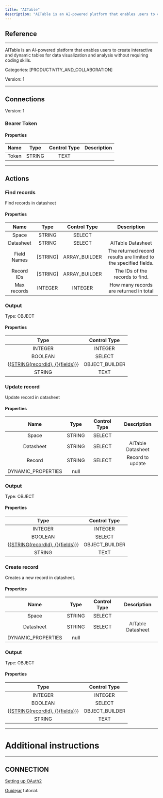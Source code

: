 ```yaml
---
title: "AITable"
description: "AITable is an AI-powered platform that enables users to create interactive and dynamic tables for data visualization and analysis without requiring coding skills."
---
```

## Reference
<hr />

AITable is an AI-powered platform that enables users to create interactive and dynamic tables for data visualization and analysis without requiring coding skills.


Categories: [PRODUCTIVITY_AND_COLLABORATION]


Version: 1

<hr />



## Connections

Version: 1


### Bearer Token

#### Properties

|      Name      |     Type     |     Control Type     |     Description     |
|:--------------:|:------------:|:--------------------:|:-------------------:|
| Token | STRING | TEXT  |  |





<hr />





## Actions


### Find records
Find records in datasheet

#### Properties

|      Name      |     Type     |     Control Type     |     Description     |
|:--------------:|:------------:|:--------------------:|:-------------------:|
| Space | STRING | SELECT  |  |
| Datasheet | STRING | SELECT  |  AITable Datasheet  |
| Field Names | [STRING] | ARRAY_BUILDER  |  The returned record results are limited to the specified fields.  |
| Record IDs | [STRING] | ARRAY_BUILDER  |  The IDs of the records to find.  |
| Max records | INTEGER | INTEGER  |  How many records are returned in total  |


### Output



Type: OBJECT

#### Properties

|     Type     |     Control Type     |
|:------------:|:--------------------:|
| INTEGER | INTEGER  |
| BOOLEAN | SELECT  |
| {[{STRING(recordId), {}(fields)}](records)} | OBJECT_BUILDER  |
| STRING | TEXT  |





### Update record
Update record in datasheet

#### Properties

|      Name      |     Type     |     Control Type     |     Description     |
|:--------------:|:------------:|:--------------------:|:-------------------:|
| Space | STRING | SELECT  |  |
| Datasheet | STRING | SELECT  |  AITable Datasheet  |
| Record | STRING | SELECT  |  Record to update  |
| DYNAMIC_PROPERTIES | null  |


### Output



Type: OBJECT

#### Properties

|     Type     |     Control Type     |
|:------------:|:--------------------:|
| INTEGER | INTEGER  |
| BOOLEAN | SELECT  |
| {[{STRING(recordId), {}(fields)}](records)} | OBJECT_BUILDER  |
| STRING | TEXT  |





### Create record
Creates a new record in datasheet.

#### Properties

|      Name      |     Type     |     Control Type     |     Description     |
|:--------------:|:------------:|:--------------------:|:-------------------:|
| Space | STRING | SELECT  |  |
| Datasheet | STRING | SELECT  |  AITable Datasheet  |
| DYNAMIC_PROPERTIES | null  |


### Output



Type: OBJECT

#### Properties

|     Type     |     Control Type     |
|:------------:|:--------------------:|
| INTEGER | INTEGER  |
| BOOLEAN | SELECT  |
| {[{STRING(recordId), {}(fields)}](records)} | OBJECT_BUILDER  |
| STRING | TEXT  |





<hr />

# Additional instructions
<hr />

## CONNECTION

[Setting up OAuth2](https://developers.aitable.ai/api/quick-start/#:~:text=API%20Token%20is%20the%20user,request%20to%20facilitate%20server%20authentication.)

[Guidejar](https://guidejar.com/guides/51781518-3dd5-4d75-9a37-0cc85a58a66f) tutorial.
